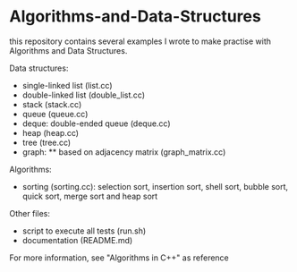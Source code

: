 # Algorithms-and-Data-Structures

this repository contains several examples I wrote to make practise with Algorithms and Data Structures.

Data structures:
* single-linked list (list.cc)
* double-linked list (double_list.cc)
* stack (stack.cc)
* queue (queue.cc)
* deque: double-ended queue (deque.cc)
* heap (heap.cc)
* tree (tree.cc)
* graph:
** based on adjacency matrix (graph_matrix.cc)

Algorithms:
* sorting (sorting.cc): selection sort, insertion sort, shell sort, bubble sort, quick sort, merge sort and heap sort

Other files:
* script to execute all tests (run.sh)
* documentation (README.md)

For more information, see "Algorithms in C++" as reference
